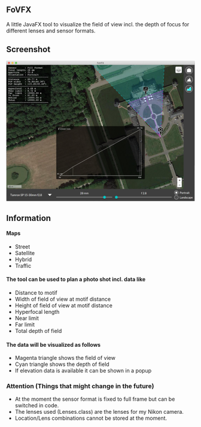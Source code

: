 ## FoVFX
A little JavaFX tool to visualize the field of view incl. the depth of focus for different lenses and sensor formats.

## Screenshot
![Overview](https://raw.githubusercontent.com/HanSolo/FoVFX/master/FoVFX.jpg)

## Information
#### Maps
- Street
- Satellite
- Hybrid
- Traffic

#### The tool can be used to plan a photo shot incl. data like
- Distance to motif
- Width of field of view at motif distance
- Height of field of view at motif distance
- Hyperfocal length
- Near limit
- Far limit
- Total depth of field

#### The data will be visualized as follows
- Magenta triangle shows the field of view
- Cyan triangle shows the depth of field
- If elevation data is available it can be shown in a popup


### Attention (Things that might change in the future)
- At the moment the sensor format is fixed to full frame but can be switched in code.
- The lenses used (Lenses.class) are the lenses for my Nikon camera.
- Location/Lens combinations cannot be stored at the moment. 
